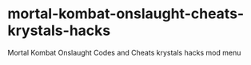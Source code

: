 # mortal-kombat-onslaught-cheats-krystals-hacks
Mortal Kombat Onslaught Codes and Cheats krystals hacks mod menu
